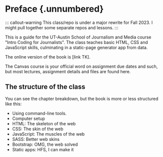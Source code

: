 # Preface {.unnumbered}

::: callout-warning
This class/repo is under a major rewrite for Fall 2023. I might pull together some separate repos and lessons.
:::

This is a guide for the UT-Austin School of Journalism and Media course "Intro Coding for Journalists". The class teaches basic HTML, CSS and JavaScript skills, culminating in a static-page generator app from data.

The online version of the book is [link TK].

The Canvas course is your official word on assignment due dates and such, but most lectures, assignment details and files are found here.

## The structure of the class

You can see the chapter breakdown, but the book is more or less structured like this:

- Using command-line tools.
- Computer setup
- HTML: The skeleton of the web
- CSS: The skin of the web
- JavaScript: The muscles of the web
- SASS: Better web skins
- Bootstrap: OMG, the web solved
- Static apps: HFS, I can make it
